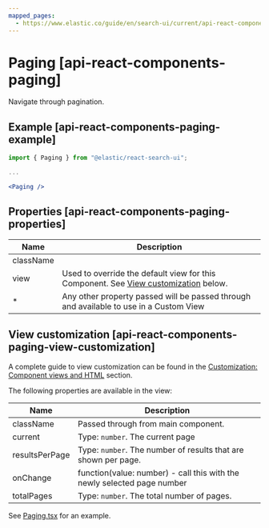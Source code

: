 ```yaml
---
mapped_pages:
  - https://www.elastic.co/guide/en/search-ui/current/api-react-components-paging.html
---
```


# Paging [api-react-components-paging]

Navigate through pagination.

## Example [api-react-components-paging-example]

```jsx
import { Paging } from "@elastic/react-search-ui";

...

<Paging />
```

## Properties [api-react-components-paging-properties]

| Name      | Description                                                                                                                            |
| --------- | -------------------------------------------------------------------------------------------------------------------------------------- |
| className |                                                                                                                                        |
| view      | Used to override the default view for this Component. See [View customization](#api-react-components-paging-view-customization) below. |
| \*        | Any other property passed will be passed through and available to use in a Custom View                                                 |

## View customization [api-react-components-paging-view-customization]

A complete guide to view customization can be found in the [Customization: Component views and HTML](/reference/basic-usage.md#guides-customizing-styles-and-html-customizing-html) section.

The following properties are available in the view:

| Name           | Description                                                             |
| -------------- | ----------------------------------------------------------------------- |
| className      | Passed through from main component.                                     |
| current        | Type: `number`. The current page                                        |
| resultsPerPage | Type: `number`. The number of results that are shown per page.          |
| onChange       | function(value: number) - call this with the newly selected page number |
| totalPages     | Type: `number`. The total number of pages.                              |

See [Paging.tsx](https://github.com/elastic/search-ui/blob/main/packages/react-search-ui-views/src/Paging.tsx) for an example.
